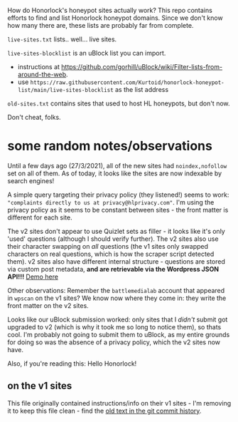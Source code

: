 How do Honorlock's honeypot sites actually work? This repo contains efforts to find and list Honorlock honeypot domains. Since we don't know how many there are, these lists are probably far from complete.

`live-sites.txt` lists.. well... live sites.

`live-sites-blocklist` is an uBlock list you can import.
* instructions at https://github.com/gorhill/uBlock/wiki/Filter-lists-from-around-the-web.
* use `https://raw.githubusercontent.com/Kurtoid/honorlock-honeypot-list/main/live-sites-blocklist` as the list address

`old-sites.txt` contains sites that used to host HL honeypots, but don't now.


Don't cheat, folks.

# some random notes/observations
Until a few days ago (27/3/2021), all of the new sites had `noindex,nofollow` set on all of them. As of today, it looks like the sites are now indexable by search engines!

A simple query targeting their privacy policy (they listened!) seems to work: `"complaints directly to us at privacy@hlprivacy.com"`. I'm using the privacy policy as it seems to be constant between sites - the front matter is different for each site.

The v2 sites don't appear to use Quizlet sets as filler - it looks like it's only 'used' questions (although I should verify further). The v2 sites also use their character swapping on _all_ questions (the v1 sites only swapped characters on real questions, which is how the scraper script detected them). v2 sites also have different internal structure - questions are stored via custom post metadata, **and are retrievable via the Wordpress JSON API!!!** [Demo here](https://wikicram.com/wp-json/wp/v2/posts/1051504)

Other observations: 
Remember the `battlemedialab` account that appeared in `wpscan` on the v1 sites? We know now where they come in: they write the front matter on the v2 sites.

Looks like our uBlock submission worked: only sites that I _didn't_ submit got upgraded to v2 (which is why it took me so long to notice them), so thats cool. I'm probably not going to submit them to uBlock, as my entire grounds for doing so was the absence of a privacy policy, which the v2 sites now have.

Also, if you're reading this: Hello Honorlock!

## on the v1 sites
This file originally contained instructions/info on their v1 sites - I'm removing it to keep this file clean - find the [old text in the git commit history](https://github.com/Kurtoid/honorlock-honeypot-list/blob/dc36f1cb37bffe5570e351a6a73e1ba639a85fc1/common_site_features.md).
